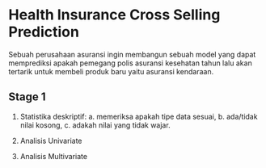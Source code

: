 # Health Insurance Cross Selling Prediction 

Sebuah perusahaan asuransi ingin membangun sebuah model yang dapat memprediksi apakah pemegang polis asuransi kesehatan tahun lalu akan tertarik untuk membeli produk baru yaitu asuransi kendaraan. 

## Stage 1 

1. Statistika deskriptif: 
a. memeriksa apakah tipe data sesuai,
b. ada/tidak nilai kosong,
c. adakah nilai yang tidak wajar. 

2. Analisis Univariate

3. Analisis Multivariate